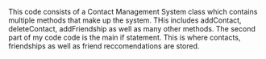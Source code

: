 This code consists of a Contact Management System class which contains multiple methods that make up the system. THis includes addContact, deleteContact, addFriendship as well as many other methods. The second part of my code code is the main if statement. This is where contacts, friendships as well as friend reccomendations are stored.